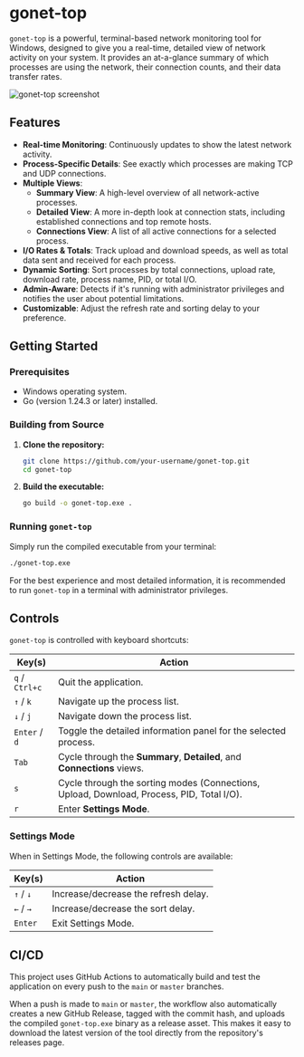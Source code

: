 # gonet-top

`gonet-top` is a powerful, terminal-based network monitoring tool for Windows, designed to give you a real-time, detailed view of network activity on your system. It provides an at-a-glance summary of which processes are using the network, their connection counts, and their data transfer rates.

![gonet-top screenshot](https://i.imgur.com/your-screenshot.png) <!-- placeholder -->

## Features

- **Real-time Monitoring**: Continuously updates to show the latest network activity.
- **Process-Specific Details**: See exactly which processes are making TCP and UDP connections.
- **Multiple Views**:
    - **Summary View**: A high-level overview of all network-active processes.
    - **Detailed View**: A more in-depth look at connection stats, including established connections and top remote hosts.
    - **Connections View**: A list of all active connections for a selected process.
- **I/O Rates & Totals**: Track upload and download speeds, as well as total data sent and received for each process.
- **Dynamic Sorting**: Sort processes by total connections, upload rate, download rate, process name, PID, or total I/O.
- **Admin-Aware**: Detects if it's running with administrator privileges and notifies the user about potential limitations.
- **Customizable**: Adjust the refresh rate and sorting delay to your preference.

## Getting Started

### Prerequisites

- Windows operating system.
- Go (version 1.24.3 or later) installed.

### Building from Source

1.  **Clone the repository:**
    ```sh
    git clone https://github.com/your-username/gonet-top.git
    cd gonet-top
    ```

2.  **Build the executable:**
    ```sh
    go build -o gonet-top.exe .
    ```

### Running `gonet-top`

Simply run the compiled executable from your terminal:

```sh
./gonet-top.exe
```

For the best experience and most detailed information, it is recommended to run `gonet-top` in a terminal with administrator privileges.

## Controls

`gonet-top` is controlled with keyboard shortcuts:

| Key(s)        | Action                                           |
|---------------|--------------------------------------------------|
| `q` / `Ctrl+c`| Quit the application.                            |
| `↑` / `k`     | Navigate up the process list.                    |
| `↓` / `j`     | Navigate down the process list.                  |
| `Enter` / `d` | Toggle the detailed information panel for the selected process. |
| `Tab`         | Cycle through the **Summary**, **Detailed**, and **Connections** views. |
| `s`           | Cycle through the sorting modes (Connections, Upload, Download, Process, PID, Total I/O). |
| `r`           | Enter **Settings Mode**.                         |

### Settings Mode

When in Settings Mode, the following controls are available:

| Key(s)        | Action                                           |
|---------------|--------------------------------------------------|
| `↑` / `↓`     | Increase/decrease the refresh delay.             |
| `←` / `→`     | Increase/decrease the sort delay.                |
| `Enter`       | Exit Settings Mode.                              |

## CI/CD

This project uses GitHub Actions to automatically build and test the application on every push to the `main` or `master` branches.

When a push is made to `main` or `master`, the workflow also automatically creates a new GitHub Release, tagged with the commit hash, and uploads the compiled `gonet-top.exe` binary as a release asset. This makes it easy to download the latest version of the tool directly from the repository's releases page.
